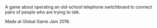 A game about operating an old-school telephone switchboard to connect pairs of people who are trying to talk.

Made at Global Game Jam 2018.